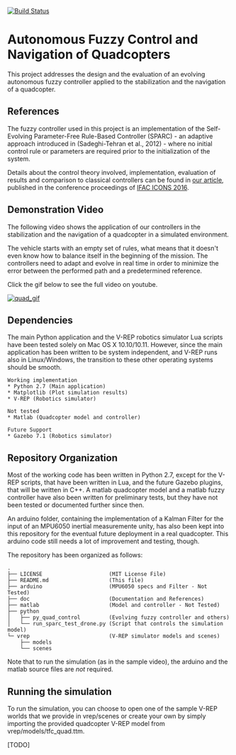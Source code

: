 [![Build Status](https://travis-ci.org/guiccbr/autonomous-fuzzy-quadcopter.svg?branch=master)](https://travis-ci.org/guiccbr/autonomous-fuzzy-quadcopter)

# Autonomous Fuzzy Control and Navigation of Quadcopters #

This project addresses the design and the evaluation of an evolving autonomous
fuzzy controller applied to the stabilization and the navigation of a
quadcopter.

## References ##

The fuzzy controller used in this project is an implementation of the
Self-Evolving Parameter-Free Rule-Based Controller (SPARC) - an adaptive
approach introduced in (Sadeghi-Tehran et al., 2012) - where no initial control
rule or parameters are required prior to the initialization of the system.

Details about the control theory involved, implementation, evaluation of
results and comparison to classical controllers can be found in [our article](
http://www.sciencedirect.com/science/article/pii/S2405896316302889), published
in the conference proceedings of [IFAC ICONS
2016](http://icons2016.univ-reims.fr/).

## Demonstration Video ##

The following video shows the application of our controllers in the
stabilization and the navigation of a quadcopter in a simulated environment.

The vehicle starts with an empty set of rules, what means that it doesn't even
know how to balance itself in the beginning of the mission. The controllers
need to adapt and evolve in real time in order to minimize the error between
the performed path and a predetermined reference.

Click the gif below to see the full video on youtube.

[![quad_gif](https://cloud.githubusercontent.com/assets/10624503/20035289/172f9ac8-a3c5-11e6-82ac-632131724891.gif)](https://www.youtube.com/watch?v=rIEcj6SDO7k)

## Dependencies ##

The main Python application and the V-REP robotics simulator Lua scripts have
been tested solely on Mac OS X 10.10/10.11. However, since the main application
has been written to be system independent, and V-REP runs also in
Linux/Windows, the transition to these other operating systems should be
smooth. 

    Working implementation 
    * Python 2.7 (Main application)
    * Matplotlib (Plot simulation results) 
    * V-REP (Robotics simulator)

    Not tested
    * Matlab (Quadcopter model and controller)

    Future Support
    * Gazebo 7.1 (Robotics simulator)

## Repository Organization ##

Most of the working code has been written in Python 2.7, except for the V-REP
scripts, that have been written in Lua, and the future Gazebo plugins, that
will be written in C++. A matlab quadcopter model and a matlab fuzzy controller
have also been written for preliminary tests, but they have not been tested or
documented further since then.

An arduino folder, containing the implementation of a Kalman Filter for the
input of an MPU6050 inertial measuremente unity, has also been kept into this
repository for the eventual future deployment in a real quadcopter. This
arduino code still needs a lot of improvement and testing, though.

The repository has been organized as follows:

    .
    ├── LICENSE                     (MIT License File)
    ├── README.md                   (This file)
    ├── arduino                     (MPU6050 specs and Filter - Not Tested)
    ├── doc                         (Documentation and References)
    ├── matlab                      (Model and controller - Not Tested)
    ├── python                           
    │   ├── py_quad_control         (Evolving fuzzy controller and others)
    │   └── run_sparc_test_drone.py (Script that controls the simulation model)
    └─ vrep                         (V-REP simulator models and scenes)
        ├── models
        └── scenes

Note that to run the simulation (as in the sample video), the arduino and the
matlab source files are *not* required. 

## Running the simulation ##

To run the simulation, you can choose to open one of the sample V-REP worlds
that we provide in vrep/scenes or create your own by simply importing the
provided quadcopter V-REP model from vrep/models/tfc_quad.ttm.

[TODO]

